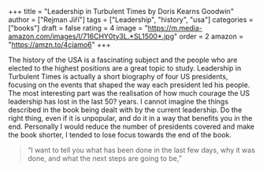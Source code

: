 +++
title = "Leadership in Turbulent Times by Doris Kearns Goodwin"
author = \["Rejman Jiří"\]
tags = \["Leadership", "history", "usa"\]
categories = \["books"\]
draft = false
rating = 4
image = "https://m.media-amazon.com/images/I/716CHY0ty3L.*SL1500*.jpg"
order = 2
amazon = "https://amzn.to/4cjamo6"
+++

The history of the USA is a fascinating subject and the people who are elected to the highest positions are a great topic to study. Leadership in Turbulent Times is actually a short biography of four US presidents, focusing on the events that shaped the way each president led his people. The most interesting part was the realisation of how much courage the US leadership has lost in the last 50? years. I cannot imagine the things described in the book being dealt with by the current leadership. Do the right thing, even if it is unpopular, and do it in a way that benefits you in the end. Personally I would reduce the number of presidents covered and make the book shorter, I tended to lose focus towards the end of the book.

<!--more-->

 > 
 > “I want to tell you what has been done in the last few days, why it was done, and what the next steps are going to be,”
